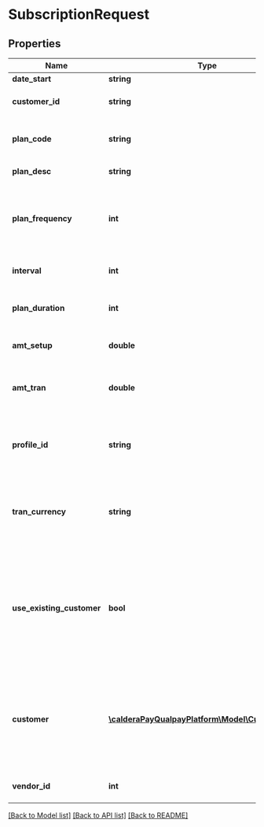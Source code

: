 # SubscriptionRequest

## Properties
Name | Type | Description | Notes
------------ | ------------- | ------------- | -------------
**date_start** | **string** | Date Subscription will start | [optional] 
**customer_id** | **string** | Customer ID of the Subscriber. Customer ID should be a valid customer from theCustomer Vault | [optional] 
**plan_code** | **string** | Plan code of the Recurring Plan. Plan should be an active, valid recurring plan. Required only if subscription is on a plan. Do not define this field if adding a subscription with a one-off plan. | [optional] 
**plan_desc** | **string** | Applicable only to one-off subscriptions. A short description of the one off plan. | [optional] 
**plan_frequency** | **int** | Applicable only to one-off subscriptions. Required for one-off subscriptions. This field identifies the frequency of billing. Use one of the following codes for frequency. &lt;ul&gt;      &lt;li&gt;0 - Weekly&lt;/li&gt;      &lt;li&gt;1 - Bi-Weekly&lt;/li&gt;      &lt;li&gt;3 - Monthly&lt;/li&gt;      &lt;li&gt;4 - Quarterly&lt;/li&gt;      &lt;li&gt;5 - BiAnnually&lt;/li&gt;      &lt;li&gt;6 - Annually&lt;/li&gt;   &lt;/ul&gt; | [optional] 
**interval** | **int** | Applicable only to one-off subscriptions. Applicable only for monthly frequency. Number of months in a subscription cycle. | [optional] 
**plan_duration** | **int** | Applicable only to one-off subscriptions. Required for one-off subscriptions. Number of billing cycles in the recurring transaction, Use -1 if billing cycles are indefinite | [optional] 
**amt_setup** | **double** | Applicable only to one-off subscriptions. One-Time Fee amount. This fee will be charged when a subscription is added. | [optional] 
**amt_tran** | **double** | Plan Transaction Amount. Amount that will be billed each cycle period. Applicable only to one-off subscriptions. &lt;br&gt;&lt;strong&gt;Conditional Requirement: &lt;/strong&gt;Required for one-off subscription. | [optional] 
**profile_id** | **string** | Applicable only to one-off subscriptions. Payment Gateway Profile id that will be used when billing transactions. tran_currency will be used if profile_id is not provided.If both tran_currency and profile_id is not provided, default USD profile is used. | [optional] 
**tran_currency** | **string** | Applicable only to one-off subscriptions. Numeric Currency Code. If Profile_id is provded, the currency is determined from profile. Default is 840 - USD. Refer to &lt;a href&#x3D;\&quot;/developer/api/reference#country-codes\&quot;target&#x3D;\&quot;_blank\&quot;&gt;Country Codes&lt;/a&gt; for a list of currency codes. | [optional] 
**use_existing_customer** | **bool** | Use an existing customer_id if one is available. Applicable only when adding subscriptions. If there is an existing customer with the same customer_first_name and customer_last_name and primary card_number or card_id, then the subscription is added to the matching customer.  If a customer is not found, a new customer is generated. The generated customer_id will be returned in the response. &lt;br&gt;&lt;strong&gt;Default: &lt;/strong&gt;false&lt;br&gt;&lt;strong&gt;Conditional Requirement: &lt;/strong&gt;customer is required, if this field is set to true. | [optional] 
**customer** | [**\calderaPayQualpayPlatform\Model\CustomerVault**](CustomerVault.md) | If customer_id is not included in the request, this customer record will be added to customer vault and a recurring payment will be added to the primary card.  Applicable only when adding subscriptions. Set use_existing_customer field to true, if system should re-use an existing customer. Set customer.auto_generate_customer_id to true if the customer_id should be auto generated when adding a customer. | [optional] 
**vendor_id** | **int** | Identifies the vendor to which this request applies. Applicable only if this request is on behalf of another merchant. | [optional] 

[[Back to Model list]](../README.md#documentation-for-models) [[Back to API list]](../README.md#documentation-for-api-endpoints) [[Back to README]](../README.md)


